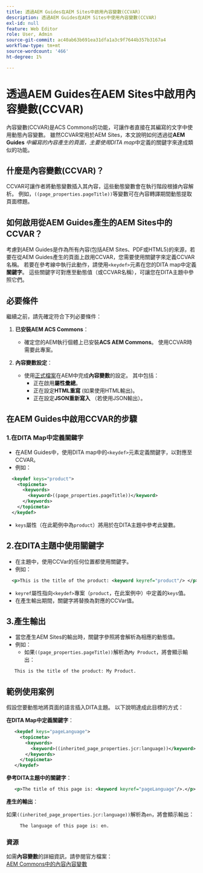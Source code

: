 ```yaml
---
title: 透過AEM Guides在AEM Sites中啟用內容變數(CCVAR)
description: 透過AEM Guides在AEM Sites中使用內容變數(CCVAR)
exl-id: null
feature: Web Editor
role: User, Admin
source-git-commit: ac40ab63b691ea31dfa1a3c9f7644b357b3167a4
workflow-type: tm+mt
source-wordcount: '466'
ht-degree: 1%

---
```


# 透過AEM Guides在AEM Sites中啟用內容變數(CCVAR)

內容變數(CCVAR)是ACS Commons的功能，可讓作者直接在其編寫的文字中使用動態內容變數。 雖然CCVAR常用於AEM Sites，本文說明如何透過從&#x200B;**AEM Guides** *中編寫的內容產生的頁面，主要使用DITA map*&#x200B;中定義的關鍵字來達成類似的功能。


## 什麼是內容變數(CCVAR)？

CCVAR可讓作者將動態變數插入其內容，這些動態變數會在執行階段根據內容解析。 例如，`((page_properties.pageTitle))`等變數可在內容轉譯期間動態提取頁面標題。


## 如何啟用從AEM Guides產生的AEM Sites中的CCVAR？

考慮到AEM Guides是作為所有內容(包括AEM Sites、PDF或HTML5)的來源，若要在從AEM Guides產生的頁面上啟用CCVAR，您需要使用關鍵字來定義CCVAR名稱。 若要在參考線中執行此動作，請使用`<keydef>`元素在您的DITA map中定義&#x200B;**關鍵字**。 這些關鍵字可對應至動態值（或CCVAR名稱），可讓您在DITA主題中參照它們。


## 必要條件

繼續之前，請先確定符合下列必要條件：

1. **已安裝AEM ACS Commons**：
   - 確定您的AEM執行個體上已安裝&#x200B;**ACS AEM Commons**。 使用CCVAR時需要此專案。

2. **內容變數設定**：
   - 使用[正式檔案](https://adobe-consulting-services.github.io/acs-aem-commons/features/contextual-content-variables/index.html)在AEM中完成&#x200B;**內容變數**&#x200B;的設定。 其中包括：
      - 正在啟用&#x200B;**屬性彙總**。
      - 正在設定&#x200B;**HTML重寫** (如果使用HTML輸出)。
      - 正在設定&#x200B;**JSON重新寫入** （若使用JSON輸出）。



## 在AEM Guides中啟用CCVAR的步驟

### 1.在DITA Map中定義關鍵字

- 在AEM Guides中，使用DITA map中的`<keydef>`元素定義關鍵字，以對應至CCVAR。
- 例如：

```xml
  <keydef keys="product">
    <topicmeta>
      <keywords>
        <keyword>((page_properties.pageTitle))</keyword>
      </keywords>
    </topicmeta>
  </keydef>
```

- `keys`屬性（在此範例中為`product`）將用於在DITA主題中參考此變數。


## 2.在DITA主題中使用關鍵字

- 在主題中，使用CCVar的任何位置都使用關鍵字。
- 例如：

```xml
  <p>This is the title of the product: <keyword keyref="product"/> </p>
```

- `keyref`屬性指向`<keydef>`專案（`product`，在此案例中）中定義的`keys`值。
- 在產生輸出期間，關鍵字將替換為對應的CCVar值。


## 3.產生輸出

- 當您產生AEM Sites的輸出時，關鍵字參照將會解析為相應的動態值。
- 例如：
   - 如果`((page_properties.pageTitle))`解析為`My Product`，將會顯示輸出：

```xml
   This is the title of the product: My Product.
```


## 範例使用案例

假設您要動態地將頁面的語言插入DITA主題。 以下說明達成此目標的方式：

**在DITA Map中定義關鍵字**：

```xml
   <keydef keys="pageLanguage">
     <topicmeta>
       <keywords>
         <keyword>((inherited_page_properties.jcr:language))</keyword>
       </keywords>
     </topicmeta>
   </keydef>
```

**參考DITA主題中的關鍵字**：

```xml
   <p>The title of this page is: <keyword keyref="pageLanguage"/>.</p>
```

**產生的輸出**：

如果`((inherited_page_properties.jcr:language))`解析為`en`，將會顯示輸出：

```
     The language of this page is: en.
```


### 資源

如需&#x200B;**內容變數**&#x200B;的詳細資訊，請參閱官方檔案：\
[AEM Commons中的內容內容變數](https://adobe-consulting-services.github.io/acs-aem-commons/features/contextual-content-variables/index.html)